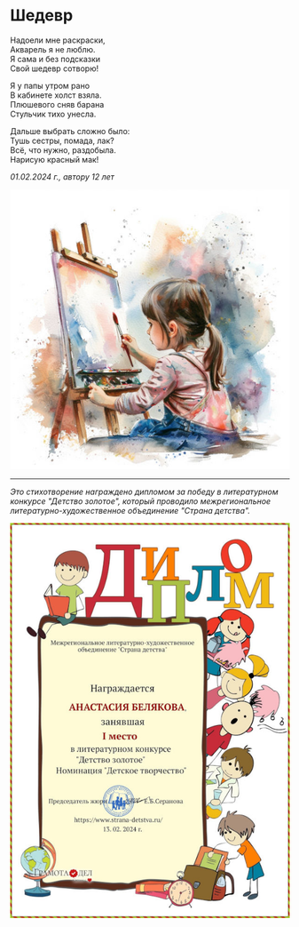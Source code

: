 # Шедевр

Надоели мне раскраски,  
Акварель я не люблю.  
Я сама и без подсказки  
Свой шедевр сотворю!

Я у папы утром рано  
В кабинете холст взяла.  
Плюшевого сняв барана  
Стульчик тихо унесла.

Дальше выбрать сложно было:  
Тушь сестры, помада, лак?  
Всё, что нужно, раздобыла.  
Нарисую красный мак!

*01.02.2024 г., автору 12 лет*

![Шедевр](../images/masterpiece.jpg)

***

*Это стихотворение награждено дипломом за победу в литературном конкурсе "Детство золотое", который проводило межрегиональное литературно-художественное объединение "Страна детства".*

![Диплом "Детство золотое"](../images/achievements/diplom-detstvo.jpg)


